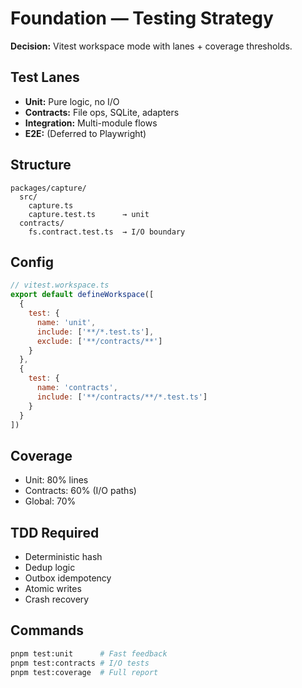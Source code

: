 # Foundation — Testing Strategy

**Decision:** Vitest workspace mode with lanes + coverage thresholds.

## Test Lanes
- **Unit:** Pure logic, no I/O
- **Contracts:** File ops, SQLite, adapters
- **Integration:** Multi-module flows
- **E2E:** (Deferred to Playwright)

## Structure
```
packages/capture/
  src/
    capture.ts
    capture.test.ts      → unit
  contracts/
    fs.contract.test.ts  → I/O boundary
```

## Config
```js
// vitest.workspace.ts
export default defineWorkspace([
  {
    test: {
      name: 'unit',
      include: ['**/*.test.ts'],
      exclude: ['**/contracts/**']
    }
  },
  {
    test: {
      name: 'contracts',
      include: ['**/contracts/**/*.test.ts']
    }
  }
])
```

## Coverage
- Unit: 80% lines
- Contracts: 60% (I/O paths)
- Global: 70%

## TDD Required
- Deterministic hash
- Dedup logic
- Outbox idempotency
- Atomic writes
- Crash recovery

## Commands
```bash
pnpm test:unit      # Fast feedback
pnpm test:contracts # I/O tests
pnpm test:coverage  # Full report
```